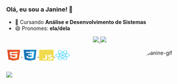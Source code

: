 ### Olá, eu sou a Janine! 👋

- 🌱 Cursando **Análise e Desenvolvimento de Sistemas**
- 😄 Pronomes: **ela/dela**

<div align="center">
  <a href="https://github.com/janineteodoro">
  <img height="150em" src="https://github-readme-stats.vercel.app/api?username=janineteodoro&show_icons=true&theme=onedark&include_all_commits=true&count_private=true"/>
  <img height="150em" src="https://github-readme-stats.vercel.app/api/top-langs/?username=janineteodoro&layout=compact&langs_count=7&theme=onedark"/>
</div>
<div style="display: inline_block"><br>
  <img align="center" alt="Rafa-HTML" height="30" width="40" src="https://raw.githubusercontent.com/devicons/devicon/master/icons/html5/html5-original.svg">
  <img align="center" alt="Rafa-CSS" height="30" width="40" src="https://raw.githubusercontent.com/devicons/devicon/master/icons/css3/css3-original.svg">
  <img align="center" alt="Rafa-Js" height="30" width="40" src="https://raw.githubusercontent.com/devicons/devicon/master/icons/javascript/javascript-plain.svg">
  <img align="center" alt="Rafa-React" height="30" width="40" src="https://raw.githubusercontent.com/devicons/devicon/master/icons/react/react-original.svg">
  <img align="right" alt="Janine-gif" height="150" width="140" style="border-radius:50px;" src="https://user-images.githubusercontent.com/113937056/200208030-d94fbf38-bb86-49e6-b082-1666a38a560a.gif">
</div>
  
  ##
 
<div> 
  <a href="https://www.linkedin.com/in/janineteodoro/" target="_blank"><img src="https://img.shields.io/badge/-LinkedIn-%230077B5?style=for-the-badge&logo=linkedin&logoColor=white" target="_blank"></a> 
</div>
